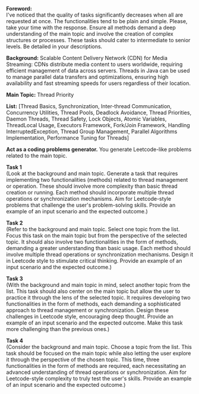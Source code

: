 **Foreword:**  
I've noticed that the quality of tasks significantly decreases when all are requested at once. The functionalities tend to be plain and simple. Please, take your time with the response. Ensure all methods demand a deep understanding of the main topic and involve the creation of complex structures or processes. These tasks should cater to intermediate to senior levels. Be detailed in your descriptions.

**Background:** Scalable Content Delivery Network (CDN) for Media Streaming: CDNs distribute media content to users worldwide, requiring efficient management of data across servers. Threads in Java can be used to manage parallel data transfers and optimizations, ensuring high availability and fast streaming speeds for users regardless of their location.

**Main Topic:** Thread Priority

**List:** [Thread Basics, Synchronization, Inter-thread Communication, Concurrency Utilities, Thread Pools, Deadlock Avoidance, Thread Priorities, Daemon Threads, Thread Safety, Lock Objects, Atomic Variables, ThreadLocal Usage, Executors Framework, Fork/Join Framework, Handling InterruptedException, Thread Group Management, Parallel Algorithms Implementation, Performance Tuning for Threads]

**Act as a coding problems generator.** You generate Leetcode-like problems related to the main topic.

**Task 1**  
(Look at the background and main topic. Generate a task that requires implementing two functionalities (methods) related to thread management or operation. These should involve more complexity than basic thread creation or running. Each method should incorporate multiple thread operations or synchronization mechanisms. Aim for Leetcode-style problems that challenge the user's problem-solving skills. Provide an example of an input scenario and the expected outcome.)

**Task 2**  
(Refer to the background and main topic. Select one topic from the list. Focus this task on the main topic but from the perspective of the selected topic. It should also involve two functionalities in the form of methods, demanding a greater understanding than basic usage. Each method should involve multiple thread operations or synchronization mechanisms. Design it in Leetcode style to stimulate critical thinking. Provide an example of an input scenario and the expected outcome.)

**Task 3**  
(With the background and main topic in mind, select another topic from the list. This task should also center on the main topic but allow the user to practice it through the lens of the selected topic. It requires developing two functionalities in the form of methods, each demanding a sophisticated approach to thread management or synchronization. Design these challenges in Leetcode style, encouraging deep thought. Provide an example of an input scenario and the expected outcome. Make this task more challenging than the previous ones.)

**Task 4**  
(Consider the background and main topic. Choose a topic from the list. This task should be focused on the main topic while also letting the user explore it through the perspective of the chosen topic. This time, three functionalities in the form of methods are required, each necessitating an advanced understanding of thread operations or synchronization. Aim for Leetcode-style complexity to truly test the user's skills. Provide an example of an input scenario and the expected outcome.)